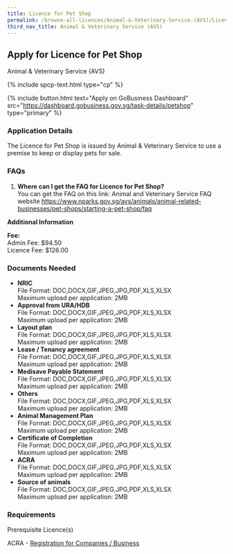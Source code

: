 ```yaml
---
title: Licence for Pet Shop
permalink: /browse-all-licences/Animal-&-Veterinary-Service-(AVS)/Licence-for-Pet-Shop
third_nav_title: Animal & Veterinary Service (AVS)
---
```


## Apply for Licence for Pet Shop

Animal & Veterinary Service (AVS)

{% include spcp-text.html type="cp" %}

{% include button.html text="Apply on GoBusiness Dashboard" src="https://dashboard.gobusiness.gov.sg/task-details/petshop" type="primary" %}

<H3>Application Details</H3>

<p>The Licence for Pet Shop is issued by Animal & Veterinary Service to use a premise to keep or display pets for sale.</p>

<h3>FAQs</h3>
<ol>
    <li>
        <strong>Where can I get the FAQ for Licence for Pet Shop?</strong>
        <br>You can get the FAQ on this link: Animal and Veterinary Service FAQ website <a href="https://www.nparks.gov.sg/avs/animals/animal-related-businesses/pet-shops/starting-a-pet-shop" target="_blank" rel="noopener">https://www.nparks.gov.sg/avs/animals/animal-related-businesses/pet-shops/starting-a-pet-shop/faq</a>
    </li>
</ol>

<strong>Additional Information</strong>
<p>
    <strong>Fee:</strong>
    <br>Admin Fee: $94.50
    <br>Licence Fee: $126.00
</p>

<H3>Documents Needed</H3>

<ul>
    <li>
        <strong>NRIC</strong>
        <br>File Format: DOC,DOCX,GIF,JPEG,JPG,PDF,XLS,XLSX
        <br>Maximum upload per application: 2MB
    </li>
    <li>
        <strong>Approval from URA/HDB</strong>
        <br>File Format: DOC,DOCX,GIF,JPEG,JPG,PDF,XLS,XLSX
        <br>Maximum upload per application: 2MB
    </li>
    <li>
        <strong>Layout plan</strong>
        <br>File Format: DOC,DOCX,GIF,JPEG,JPG,PDF,XLS,XLSX
        <br>Maximum upload per application: 2MB
    </li>
    <li>
        <strong>Lease / Tenancy agreement</strong>
        <br>File Format: DOC,DOCX,GIF,JPEG,JPG,PDF,XLS,XLSX
        <br>Maximum upload per application: 2MB
    </li>
    <li>
        <strong>Medisave Payable Statement</strong>
        <br>File Format: DOC,DOCX,GIF,JPEG,JPG,PDF,XLS,XLSX
        <br>Maximum upload per application: 2MB
    </li>
    <li>
        <strong>Others</strong>
        <br>File Format: DOC,DOCX,GIF,JPEG,JPG,PDF,XLS,XLSX
        <br>Maximum upload per application: 2MB
    </li>
    <li>
        <strong>Animal Management Plan</strong>
        <br>File Format: DOC,DOCX,GIF,JPEG,JPG,PDF,XLS,XLSX
        <br>Maximum upload per application: 2MB
    </li>
    <li>
        <strong>Certificate of Completion</strong>
        <br>File Format: DOC,DOCX,GIF,JPEG,JPG,PDF,XLS,XLSX
        <br>Maximum upload per application: 2MB
    </li>
    <li>
        <strong>ACRA</strong>
        <br>File Format: DOC,DOCX,GIF,JPEG,JPG,PDF,XLS,XLSX
        <br>Maximum upload per application: 2MB
    </li>
    <li>
        <strong>Source of animals</strong>
        <br>File Format: DOC,DOCX,GIF,JPEG,JPG,PDF,XLS,XLSX
        <br>Maximum upload per application: 2MB
    </li>
</ul>

<H3>Requirements</H3>

<p>Prerequisite Licence(s)</p>
<p>ACRA - <a href="https://www.acra.gov.sg/Home/" target="_blank" rel="noopener">Registration for Companies / Business</a></p>
